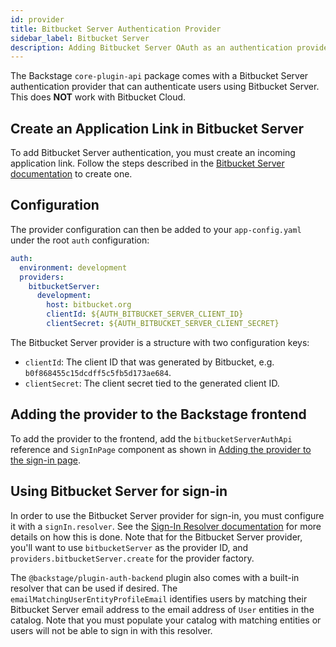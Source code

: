 ```yaml
---
id: provider
title: Bitbucket Server Authentication Provider
sidebar_label: Bitbucket Server
description: Adding Bitbucket Server OAuth as an authentication provider in Backstage
---
```


The Backstage `core-plugin-api` package comes with a Bitbucket Server authentication provider that can authenticate
users using Bitbucket Server. This does **NOT** work with Bitbucket Cloud.

## Create an Application Link in Bitbucket Server

To add Bitbucket Server authentication, you must create an incoming application link. Follow the steps described in
the [Bitbucket Server documentation](https://confluence.atlassian.com/bitbucketserver/configure-an-incoming-link-1108483657.html)
to create one.

## Configuration

The provider configuration can then be added to your `app-config.yaml` under the root `auth` configuration:

```yaml
auth:
  environment: development
  providers:
    bitbucketServer:
      development:
        host: bitbucket.org
        clientId: ${AUTH_BITBUCKET_SERVER_CLIENT_ID}
        clientSecret: ${AUTH_BITBUCKET_SERVER_CLIENT_SECRET}
```

The Bitbucket Server provider is a structure with two configuration keys:

- `clientId`: The client ID that was generated by Bitbucket, e.g. `b0f868455c15dcdff5c5fb5d173ae684`.
- `clientSecret`: The client secret tied to the generated client ID.

## Adding the provider to the Backstage frontend

To add the provider to the frontend, add the `bitbucketServerAuthApi` reference and `SignInPage` component as shown
in [Adding the provider to the sign-in page](../index.md#adding-the-provider-to-the-sign-in-page).

## Using Bitbucket Server for sign-in

In order to use the Bitbucket Server provider for sign-in, you must configure it with a `signIn.resolver`. See
the [Sign-In Resolver documentation](../identity-resolver.md) for more details on how this is done. Note that for the
Bitbucket Server provider, you'll want to use `bitbucketServer` as the provider ID,
and `providers.bitbucketServer.create` for the provider factory.

The `@backstage/plugin-auth-backend` plugin also comes with a built-in resolver that can be used if desired.
The `emailMatchingUserEntityProfileEmail` identifies users by matching their Bitbucket Server email address to the email
address of `User` entities in the catalog. Note that you must populate your catalog with matching entities or users will
not be able to sign in with this resolver.
